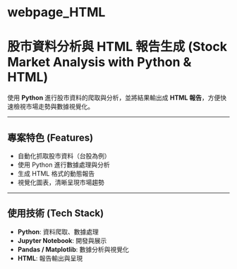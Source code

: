 # webpage_HTML
# 股市資料分析與 HTML 報告生成 (Stock Market Analysis with Python & HTML)

使用 **Python** 進行股市資料的爬取與分析，並將結果輸出成 **HTML 報告**，方便快速檢視市場走勢與數據視覺化。

---

## 專案特色 (Features)
- 自動化抓取股市資料（台股為例）
- 使用 Python 進行數據處理與分析
- 生成 HTML 格式的動態報告
- 視覺化圖表，清晰呈現市場趨勢

---

## 使用技術 (Tech Stack)
- **Python**: 資料爬取、數據處理
- **Jupyter Notebook**: 開發與展示
- **Pandas / Matplotlib**: 數據分析與視覺化
- **HTML**: 報告輸出與呈現

